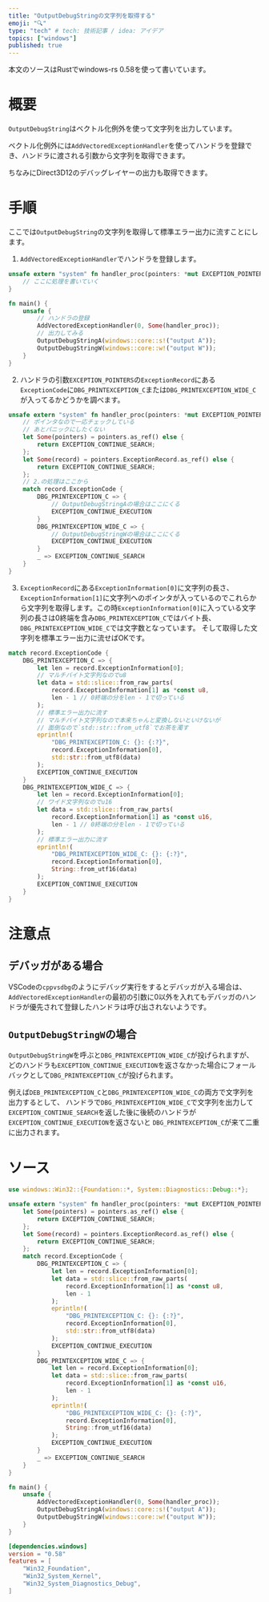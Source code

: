 ```yaml
---
title: "OutputDebugStringの文字列を取得する"
emoji: "🔍"
type: "tech" # tech: 技術記事 / idea: アイデア
topics: ["windows"]
published: true
---
```


本文のソースはRustでwindows-rs 0.58を使って書いています。

# 概要

`OutputDebugString`はベクトル化例外を使って文字列を出力しています。

ベクトル化例外には`AddVectoredExceptionHandler`を使ってハンドラを登録でき、ハンドラに渡される引数から文字列を取得できます。

ちなみにDirect3D12のデバッグレイヤーの出力も取得できます。

# 手順

ここでは`OutputDebugString`の文字列を取得して標準エラー出力に流すことにします。

1. `AddVectoredExceptionHandler`でハンドラを登録します。

```rust
unsafe extern "system" fn handler_proc(pointers: *mut EXCEPTION_POINTERS) -> i32 {
    // ここに処理を書いていく
}

fn main() {
    unsafe {
        // ハンドラの登録
        AddVectoredExceptionHandler(0, Some(handler_proc));
        // 出力してみる
        OutputDebugStringA(windows::core::s!("output A"));
        OutputDebugStringW(windows::core::w!("output W"));
    }
}
```

2. ハンドラの引数`EXCEPTION_POINTERS`の`ExceptionRecord`にある`ExceptionCode`に`DBG_PRINTEXCEPTION_C`または`DBG_PRINTEXCEPTION_WIDE_C`が入ってるかどうかを調べます。

```rust
unsafe extern "system" fn handler_proc(pointers: *mut EXCEPTION_POINTERS) -> i32 {
    // ポインタなので一応チェックしている
    // あとパニックにしたくない
    let Some(pointers) = pointers.as_ref() else {
        return EXCEPTION_CONTINUE_SEARCH;
    };
    let Some(record) = pointers.ExceptionRecord.as_ref() else {
        return EXCEPTION_CONTINUE_SEARCH;
    };
    // 2.の処理はここから
    match record.ExceptionCode {
        DBG_PRINTEXCEPTION_C => {
            // OutputDebugStringAの場合はここにくる
            EXCEPTION_CONTINUE_EXECUTION
        }
        DBG_PRINTEXCEPTION_WIDE_C => {
            // OutputDebugStringWの場合はここにくる
            EXCEPTION_CONTINUE_EXECUTION
        }
        _ => EXCEPTION_CONTINUE_SEARCH
    }
}
```

3. `ExceptionRecord`にある`ExceptionInformation[0]`に文字列の長さ、`ExceptionInformation[1]`に文字列へのポインタが入っているのでこれらから文字列を取得します。この時`ExceptionInformation[0]`に入っている文字列の長さは0終端を含み`DBG_PRINTEXCEPTION_C`ではバイト長、`DBG_PRINTEXCEPTION_WIDE_C`では文字数となっています。
そして取得した文字列を標準エラー出力に流せばOKです。

```rust
match record.ExceptionCode {
    DBG_PRINTEXCEPTION_C => {
        let len = record.ExceptionInformation[0];
        // マルチバイト文字列なのでu8
        let data = std::slice::from_raw_parts(
            record.ExceptionInformation[1] as *const u8,
            len - 1 // 0終端の分をlen - 1で切っている
        );
        // 標準エラー出力に流す
        // マルチバイト文字列なので本来ちゃんと変換しないといけないが
        // 面倒なので`std::str::from_utf8`でお茶を濁す
        eprintln!(
            "DBG_PRINTEXCEPTION_C: {}: {:?}",
            record.ExceptionInformation[0],
            std::str::from_utf8(data)
        );
        EXCEPTION_CONTINUE_EXECUTION
    }
    DBG_PRINTEXCEPTION_WIDE_C => {
        let len = record.ExceptionInformation[0];
        // ワイド文字列なのでu16
        let data = std::slice::from_raw_parts(
            record.ExceptionInformation[1] as *const u16,
            len - 1 // 0終端の分をlen - 1で切っている
        );
        // 標準エラー出力に流す
        eprintln!(
            "DBG_PRINTEXCEPTION_WIDE_C: {}: {:?}",
            record.ExceptionInformation[0],
            String::from_utf16(data)
        );
        EXCEPTION_CONTINUE_EXECUTION
    }
}
```

# 注意点

## デバッガがある場合

VSCodeの`cppvsdbg`のようにデバッグ実行をするとデバッガが入る場合は、`AddVectoredExceptionHandler`の最初の引数に0以外を入れてもデバッガのハンドラが優先されて登録したハンドラは呼び出されないようです。

## `OutputDebugStringW`の場合

`OutputDebugStringW`を呼ぶと`DBG_PRINTEXCEPTION_WIDE_C`が投げられますが、
どのハンドラも`EXCEPTION_CONTINUE_EXECUTION`を返さなかった場合にフォールバックとして`DBG_PRINTEXCEPTION_C`が投げられます。

例えば`DEB_PRINTEXCEPTION_C`と`DBG_PRINTEXCEPTION_WIDE_C`の両方で文字列を出力するとして、
ハンドラで`DBG_PRINTEXCEPTION_WIDE_C`で文字列を出力して`EXCEPTION_CONTINUE_SEARCH`を返した後に後続のハンドラが`EXCEPTION_CONTINUE_EXECUTION`を返さないと
`DBG_PRINTEXCEPTION_C`が来て二重に出力されます。

# ソース

```rust
use windows::Win32::{Foundation::*, System::Diagnostics::Debug::*};

unsafe extern "system" fn handler_proc(pointers: *mut EXCEPTION_POINTERS) -> i32 {
    let Some(pointers) = pointers.as_ref() else {
        return EXCEPTION_CONTINUE_SEARCH;
    };
    let Some(record) = pointers.ExceptionRecord.as_ref() else {
        return EXCEPTION_CONTINUE_SEARCH;
    };
    match record.ExceptionCode {
        DBG_PRINTEXCEPTION_C => {
            let len = record.ExceptionInformation[0];
            let data = std::slice::from_raw_parts(
                record.ExceptionInformation[1] as *const u8,
                len - 1
            );
            eprintln!(
                "DBG_PRINTEXCEPTION_C: {}: {:?}",
                record.ExceptionInformation[0],
                std::str::from_utf8(data)
            );
            EXCEPTION_CONTINUE_EXECUTION
        }
        DBG_PRINTEXCEPTION_WIDE_C => {
            let len = record.ExceptionInformation[0];
            let data = std::slice::from_raw_parts(
                record.ExceptionInformation[1] as *const u16,
                len - 1
            );
            eprintln!(
                "DBG_PRINTEXCEPTION_WIDE_C: {}: {:?}",
                record.ExceptionInformation[0],
                String::from_utf16(data)
            );
            EXCEPTION_CONTINUE_EXECUTION
        }
        _ => EXCEPTION_CONTINUE_SEARCH
    }
}

fn main() {
    unsafe {
        AddVectoredExceptionHandler(0, Some(handler_proc));
        OutputDebugStringA(windows::core::s!("output A"));
        OutputDebugStringW(windows::core::w!("output W"));
    }
}
```

```toml:Cargo.toml
[dependencies.windows]
version = "0.58"
features = [
    "Win32_Foundation",
    "Win32_System_Kernel",
    "Win32_System_Diagnostics_Debug",
]
```